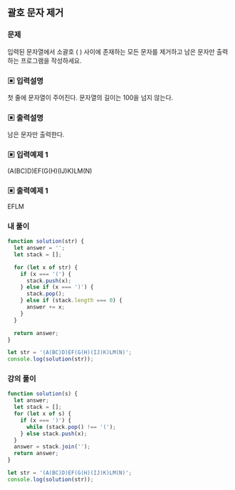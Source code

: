 ## 괄호 문자 제거

### 문제

입력된 문자열에서 소괄호 ( ) 사이에 존재하는 모든 문자를 제거하고 남은 문자만 출력하는 프로그램을 작성하세요.

### ▣ 입력설명

첫 줄에 문자열이 주어진다. 문자열의 길이는 100을 넘지 않는다.

### ▣ 출력설명

남은 문자만 출력한다.

### ▣ 입력예제 1

(A(BC)D)EF(G(H)(IJ)K)LM(N)

### ▣ 출력예제 1

EFLM

### 내 풀이

```js
function solution(str) {
  let answer = '';
  let stack = [];

  for (let x of str) {
    if (x === '(') {
      stack.push(x);
    } else if (x === ')') {
      stack.pop();
    } else if (stack.length === 0) {
      answer += x;
    }
  }

  return answer;
}

let str = '(A(BC)D)EF(G(H)(IJ)K)LM(N)';
console.log(solution(str));
```

### 강의 풀이

```js
function solution(s) {
  let answer;
  let stack = [];
  for (let x of s) {
    if (x === ')') {
      while (stack.pop() !== '(');
    } else stack.push(x);
  }
  answer = stack.join('');
  return answer;
}

let str = '(A(BC)D)EF(G(H)(IJ)K)LM(N)';
console.log(solution(str));
```
